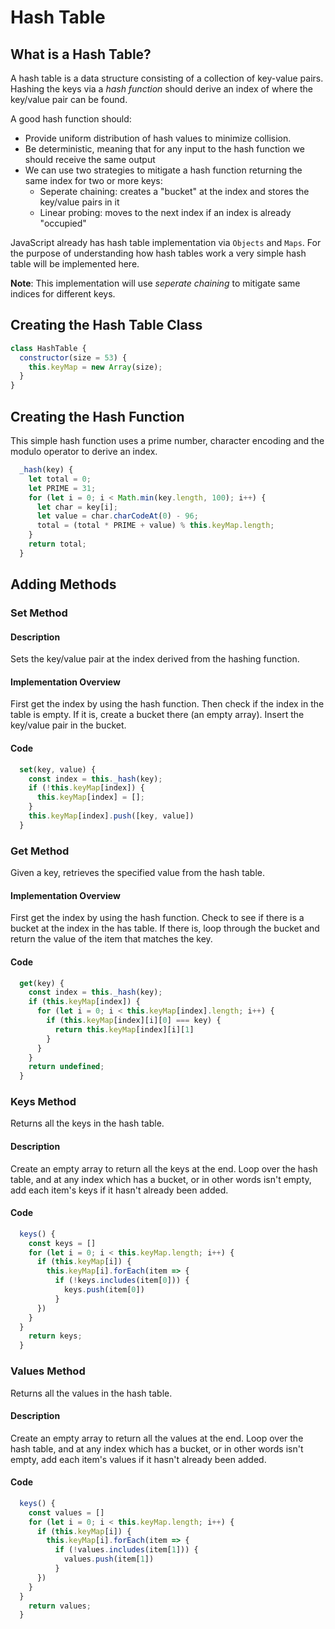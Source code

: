 # Hash Table

## What is a Hash Table?

A hash table is a data structure consisting of a collection of key-value pairs. Hashing the keys via a _hash function_ should derive an index of where the key/value pair can be found.

A good hash function should:

- Provide uniform distribution of hash values to minimize collision.
- Be deterministic, meaning that for any input to the hash function we should receive the same output
- We can use two strategies to mitigate a hash function returning the same index for two or more keys:
  - Seperate chaining: creates a "bucket" at the index and stores the key/value pairs in it
  - Linear probing: moves to the next index if an index is already "occupied"

JavaScript already has hash table implementation via `Objects` and `Maps`. For the purpose of understanding how hash tables work a very simple hash table will be implemented here.

**Note**: This implementation will use _seperate chaining_ to mitigate same indices for different keys.

## Creating the Hash Table Class

```javascript
class HashTable {
  constructor(size = 53) {
    this.keyMap = new Array(size);
  }
}
```

## Creating the Hash Function

This simple hash function uses a prime number, character encoding and the modulo operator to derive an index.

```javascript
  _hash(key) {
    let total = 0;
    let PRIME = 31;
    for (let i = 0; i < Math.min(key.length, 100); i++) {
      let char = key[i];
      let value = char.charCodeAt(0) - 96;
      total = (total * PRIME + value) % this.keyMap.length;
    }
    return total;
  }
```

## Adding Methods

### Set Method

#### Description

Sets the key/value pair at the index derived from the hashing function.

#### Implementation Overview

First get the index by using the hash function. Then check if the index in the table is empty. If it is, create a bucket there (an empty array). Insert the key/value pair in the bucket.

#### Code

```javascript
  set(key, value) {
    const index = this._hash(key);
    if (!this.keyMap[index]) {
      this.keyMap[index] = [];
    }
    this.keyMap[index].push([key, value])
  }
```

### Get Method

Given a key, retrieves the specified value from the hash table.

#### Implementation Overview

First get the index by using the hash function. Check to see if there is a bucket at the index in the has table. If there is, loop through the bucket and return the value of the item that matches the key.

#### Code

```javascript
  get(key) {
    const index = this._hash(key);
    if (this.keyMap[index]) {
      for (let i = 0; i < this.keyMap[index].length; i++) {
        if (this.keyMap[index][i][0] === key) {
          return this.keyMap[index][i][1]
        }
      }
    }
    return undefined;
  }
```

### Keys Method

Returns all the keys in the hash table.

#### Description

Create an empty array to return all the keys at the end. Loop over the hash table, and at any index which has a bucket, or in other words isn't empty, add each item's keys if it hasn't already been added.

#### Code

```javascript
  keys() {
    const keys = []
    for (let i = 0; i < this.keyMap.length; i++) {
      if (this.keyMap[i]) {
        this.keyMap[i].forEach(item => {
          if (!keys.includes(item[0])) {
            keys.push(item[0])
          }
      })
    }
  }
    return keys;
  }
```

### Values Method

Returns all the values in the hash table.

#### Description

Create an empty array to return all the values at the end. Loop over the hash table, and at any index which has a bucket, or in other words isn't empty, add each item's values if it hasn't already been added.

#### Code

```javascript
  keys() {
    const values = []
    for (let i = 0; i < this.keyMap.length; i++) {
      if (this.keyMap[i]) {
        this.keyMap[i].forEach(item => {
          if (!values.includes(item[1])) {
            values.push(item[1])
          }
      })
    }
  }
    return values;
  }
```
